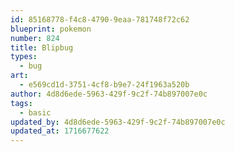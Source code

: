```yaml
---
id: 85168778-f4c8-4790-9eaa-781748f72c62
blueprint: pokemon
number: 824
title: Blipbug
types:
  - bug
art:
  - e569cd1d-3751-4cf8-b9e7-24f1963a520b
author: 4d8d6ede-5963-429f-9c2f-74b897007e0c
tags:
  - basic
updated_by: 4d8d6ede-5963-429f-9c2f-74b897007e0c
updated_at: 1716677622
---
```

